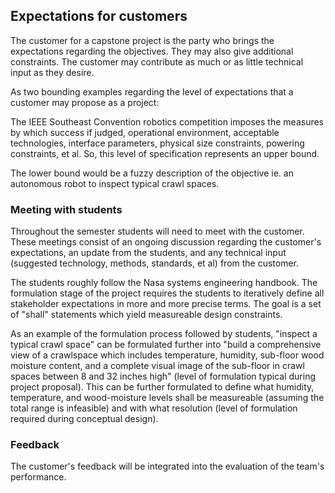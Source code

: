 ## Expectations for customers

The customer for a capstone project is the party who brings the expectations regarding the objectives. They may also give additional constraints. The customer may contribute as much or as little technical input as they desire. 

As two bounding examples regarding the level of expectations that a customer may propose as a project:

The IEEE Southeast Convention robotics competition imposes the measures by which success if judged, operational environment, acceptable technologies, interface parameters, physical size constraints, powering constraints, et al. So, this level of specification represents an upper bound. 

The lower bound would be a fuzzy description of the objective ie. an autonomous robot to inspect typical crawl spaces. 


### Meeting with students

Throughout the semester students will need to meet with the customer. These meetings consist of an ongoing discussion regarding the customer's expectations, an update from the students, and any technical input (suggested technology, methods, standards, et al) from the customer. 

The students roughly follow the Nasa systems engineering handbook. The formulation stage of the project requires the students to iteratively define all stakeholder expectations in more and more precise terms. The goal is a set of "shall" statements which yield measureable design constraints. 

As an example of the formulation process followed by students, "inspect a typical crawl space" can be formulated further into "build a comprehensive view of a crawlspace which includes temperature, humidity, sub-floor wood moisture content, and a complete visual image of the sub-floor in crawl spaces between 8 and 32 inches high" (level of formulation typical during project proposal). This can be further formulated to define what humidity, temperature, and wood-moisture levels shall be measureable (assuming the total range is infeasible) and with what resolution (level of formulation required during conceptual design). 
 

### Feedback

The customer's feedback will be integrated into the evaluation of the team's performance. 

